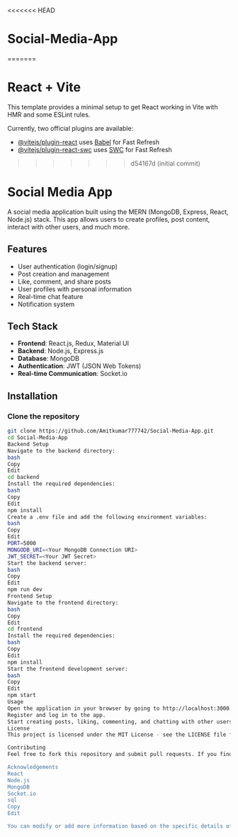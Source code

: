 <<<<<<< HEAD
# Social-Media-App
=======
# React + Vite

This template provides a minimal setup to get React working in Vite with HMR and some ESLint rules.

Currently, two official plugins are available:

- [@vitejs/plugin-react](https://github.com/vitejs/vite-plugin-react/blob/main/packages/plugin-react/README.md) uses [Babel](https://babeljs.io/) for Fast Refresh
- [@vitejs/plugin-react-swc](https://github.com/vitejs/vite-plugin-react-swc) uses [SWC](https://swc.rs/) for Fast Refresh
>>>>>>> d54167d (initial commit)
# Social Media App

A social media application built using the MERN (MongoDB, Express, React, Node.js) stack. This app allows users to create profiles, post content, interact with other users, and much more.

## Features

- User authentication (login/signup)
- Post creation and management
- Like, comment, and share posts
- User profiles with personal information
- Real-time chat feature
- Notification system

## Tech Stack

- **Frontend**: React.js, Redux, Material UI
- **Backend**: Node.js, Express.js
- **Database**: MongoDB
- **Authentication**: JWT (JSON Web Tokens)
- **Real-time Communication**: Socket.io

## Installation

### Clone the repository

```bash
git clone https://github.com/Amitkumar777742/Social-Media-App.git
cd Social-Media-App
Backend Setup
Navigate to the backend directory:
bash
Copy
Edit
cd backend
Install the required dependencies:
bash
Copy
Edit
npm install
Create a .env file and add the following environment variables:
bash
Copy
Edit
PORT=5000
MONGODB_URI=<Your MongoDB Connection URI>
JWT_SECRET=<Your JWT Secret>
Start the backend server:
bash
Copy
Edit
npm run dev
Frontend Setup
Navigate to the frontend directory:
bash
Copy
Edit
cd frontend
Install the required dependencies:
bash
Copy
Edit
npm install
Start the frontend development server:
bash
Copy
Edit
npm start
Usage
Open the application in your browser by going to http://localhost:3000.
Register and log in to the app.
Start creating posts, liking, commenting, and chatting with other users.
License
This project is licensed under the MIT License - see the LICENSE file for details.

Contributing
Feel free to fork this repository and submit pull requests. If you find any issues, create an issue ticket, and I'll get back to you as soon as possible.

Acknowledgements
React
Node.js
MongoDB
Socket.io
sql
Copy
Edit

You can modify or add more information based on the specific details of your app, like any additional features or setup instructions.








